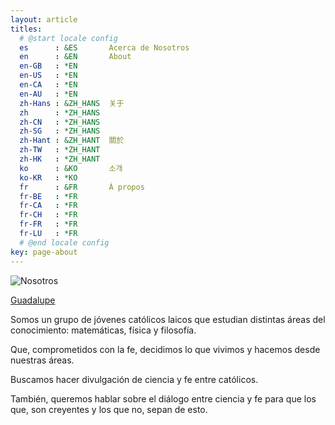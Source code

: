 ```yaml
---
layout: article
titles:
  # @start locale config
  es      : &ES       Acerca de Nosotros
  en      : &EN       About
  en-GB   : *EN
  en-US   : *EN
  en-CA   : *EN
  en-AU   : *EN
  zh-Hans : &ZH_HANS  关于
  zh      : *ZH_HANS
  zh-CN   : *ZH_HANS
  zh-SG   : *ZH_HANS
  zh-Hant : &ZH_HANT  關於
  zh-TW   : *ZH_HANT
  zh-HK   : *ZH_HANT
  ko      : &KO       소개
  ko-KR   : *KO
  fr      : &FR       À propos
  fr-BE   : *FR
  fr-CA   : *FR
  fr-CH   : *FR
  fr-FR   : *FR
  fr-LU   : *FR
  # @end locale config
key: page-about
---
```


![Nosotros](https://raw.githubusercontent.com/A-C-C-Guadalupe-Ortiz-De-Landazuri/Blog/master/imagenes/QuienesSomos.jpeg)

[Guadalupe](https://a-c-c-guadalupe-ortiz-de-landazuri.github.io/Blog/Guadalupe.html "¿Quién es Guadalupe Ortíz de Landázuri?")

Somos un grupo de jóvenes católicos laicos que estudian distintas áreas del conocimiento: matemáticas, física y filosofía.

Que, comprometidos con la fe, decidimos lo que vivimos y hacemos desde nuestras áreas.

Buscamos hacer divulgación de ciencia y fe entre católicos.

También, queremos hablar sobre el diálogo entre ciencia y fe para que los que, son creyentes y los que no, sepan de esto.

